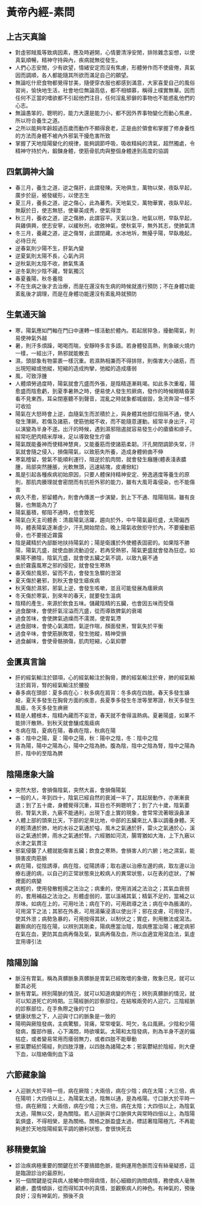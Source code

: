 # 黃帝內經-素問

## 上古天真論
- 對虛邪賊風等致病因素，應及時避開，心情要清淨安閒，排除雜念妄想，以使真氣順暢，精神守持與內，疾病就無從發生。
- 人們心志安閒，少有欲望，情緒安定而沒有焦慮，形體勞作而不使疲倦，真氣因而調順，各人都能隨其所欲而滿足自己的願望。
- 無論吃什麽食物都覺得甘美，隨便穿衣服也都感到滿意，大家喜愛自己的風俗習尚，愉快地生活，社會地位無論高低，都不相傾慕，稱得上樸實無華。因而任何不正當的嗜欲都不引起他們注目，任何淫亂邪僻的事物也不能惑亂他們的心志。
- 無論愚笨的，聰明的，能力大還是能力小，都不因外界事物變化而動心焦慮，所以符合養生之道。
- 之所以能夠年齡超過百歲而動作不顯得衰老，正是由於領會和掌握了修身養性的方法而身體不被內外邪氣干擾危害所致
- 掌握了天地陰陽變化的規律，能夠調節呼吸，吸收精純的清氣，超然獨處，令精神守持於內，鍛鍊身體，使筋骨肌肉與整個身體達到高度的協調

## 四氣調神大論
- 春三月，養生之道，逆之傷肝，此謂發陳。天地俱生，萬物以榮，夜臥早起，廣步於庭，被發緩形，以使志生
- 夏三月，養長之道，逆之傷心，此為蕃秀。天地氣交，萬物華實，夜臥早起，無厭於日，使志無怒，使華英成秀，使氣得泄
- 秋三月，養收之道，逆之傷肺，此謂容平。天氣以急，地氣以明，早臥早起，與雞俱興，使志安寧，以緩秋刑，收斂神氣，使秋氣平，無外其志，使肺氣清
- 冬三月，養藏之道，逆之傷腎，此謂閉藏。水冰地坼，無擾乎陽，早臥晚起，必待日光
- 逆春氣則少陽不生，肝氣內變
- 逆夏氣則太陽不長，心氣內洞
- 逆秋氣則太陰不收，肺氣焦滿
- 逆冬氣則少陰不藏，腎氣獨沉
- 春夏養陽，秋冬養陰
- 不在生病之後才去治療，而是在還沒有生病的時候就進行預防；不在身體功能紊亂後才調理，而是在身體功能還沒有紊亂時就預防

## 生氣通天論
- 寒，陽氣應如門軸在門臼中運轉一樣活動於體內。若起居猝急，擾動陽氣，則易使神氣外越
- 暑，則汗多煩躁，喝喝而喘，安靜時多言多語。若身體發高熱，則象碳火燒灼一樣，一經出汗，熱邪就能散去
- 濕，頭部象有物蒙裹一樣沉重。若濕熱相兼而不得排除，則傷害大小諸筋，而出現短縮或弛縱，短縮的造成拘攣，弛縱的造成痿弱
- 風，可致浮腫
- 人體煩勞過度時，陽氣就會亢盛而外張，是陰精逐漸耗竭。如此多次重複，陽愈盛而陰愈虧，到夏季暑熱之時，便易使人發生煎厥病，發作的時候眼睛昏蒙看不見東西，耳朵閉塞聽不到聲音，混亂之時就象都城崩毀，急流奔瀉一樣不可收拾
- 陽氣在大怒時會上逆，血隨氣生而淤積於上，與身體其他部位阻隔不通，使人發生薄厥。若傷及諸筋，使筋弛縱不收，而不能隨意運動。經常半身出汗，可以演變為半身不遂。出汗的時候，遇到濕邪阻遏就容易發生小的瘡瘡和痱子。經常吃肥肉精米厚味，足以導致發生疔瘡
- 陽氣既能養神而使精神慧爽，又能養筋而使諸筋柔韌。汗孔開閉調節失常，汗氣就會隨之侵入，損傷陽氣，以致筋失所養，造成身體俯曲不伸
- 寒氣稽留，營氣不能順利運行，阻逆於肌肉間，就會發生癰腫(體表淺表膿腫，局部突然腫脹，光軟無頭，迅速結塊，皮膚焮紅)
- 風是引起各種疾病初始原因，只要人體保持精神安定、勞逸適度等養生的原則，那肌肉腠理就會密閉而有抗拒外邪的能力，雖有大風苛毒侵染，也不能傷害
- 病久不愈，邪留體內，則會內傳進一步演變，到上下不通、陰陽阻隔，雖有良醫，也無能為力了
- 陽氣蓄積，郁阻不通時，也會致死
- 陽氣白天主司體表：清晨陽氣活躍，趨向於外，中午陽氣最旺盛，太陽偏西時，體表陽氣逐漸虛少，汗孔開始閉合。晚上陽氣收斂拒守於內，不要擾動筋骨，也不要接近霧露
- 陰是藏精於內部斷地扶持陽氣的；陽是衛護於外使體表固密的。如果陰不勝陽，陽氣亢盛，就使血脈流動迫促，若再受熱邪，陽氣更盛就會發為狂症。如果陽不勝陰，陰氣亢盛，就會使五臟之氣不調，以致九竅不通
- 由於霧露風寒之邪的侵犯，就會發生寒熱
- 春天傷於風邪，留而不去，會發生急驟的泄瀉
- 夏天傷於暑邪，到秋天會發生瘧疾病
- 秋天傷於濕邪，邪氣上逆，會發生咳嗽，並且可能發展為痿厥病
- 冬天傷於寒氣，到來年的春天，就要發生溫病
- 陰精的產生，來源於飲食五味。儲藏陰精的五臟，也會因五味而受傷
- 過食酸味，會使肝氣淫溢而亢盛，從而導致脾氣的衰竭
- 過食苦味，會使脾氣過燥而不濡潤，使胃氣滯
- 過食甜味，會使心氣滿悶，氣逆作喘，顏面發黑，腎氣失於平衡
- 過食辛味，會使筋脈敗壞，發生弛縱，精神受損
- 過食鹹味，會使骨骼損傷，肌肉短縮，心氣抑鬱

## 金匱真言論
- 肝的經氣輸注於頸項，心的經氣輸注於胸脅，脾的經氣輸注於脊，肺的經氣輸注於肩背，腎的經氣輸注於腰股
- 春多病在頭部：夏多病在心：秋多病在肩背：冬多病在四肢。春天多發生嬶衄，夏天多發生在胸脅方面的疾患，長夏季多發生冬泄等里寒證，秋天多發生風瘧，冬天多發生痹厥
- 精是人體根本，陰精內藏而不妄泄，春天就不會得溫熱病。夏暑陽盛，如果不能排汗散熱，到秋天就會釀成風瘧病
- 冬病在陰，夏病在陽，春病在陰，秋病在陽
- 春：陰中之陽，夏：陽中之陽，秋：陽中之陰，冬：陰中之陰
- 背為陽，陽中之陽為心，陽中之陰為肺。腹為陰，陰中之陰為腎，陰中之陽為肝，陰中的至陰為脾

## 陰陽應象大論
- 突然大怒，會損傷陰氣，突然大喜，會損傷陽氣
- 一般的人，年到四十，陰氣已經自然的衰減一半了，其起居動作，亦漸漸衰退；到了五十歲，身體覺得沉重，耳目也不夠聰明了；到了六十歲，陰氣萎弱，腎氣大衰，九竅不能通利，出現下虛上實的現象，會常常流著眼淚鼻涕
- 人體上部的頭來比天，下部的足來比地，中部的五臟來比人事以調養身體。天的輕清通於肺，地的水谷之氣通於嗌，風木之氣通於肝，雷火之氣通於心，溪谷之氣通於脾，雨水之氣通於腎。六經猶如河流，腸胃猶如大海，上下九竅以水津之氣貫注
- 邪氣侵襲了人體就能傷害五臟；飲食之寒熱，會損害人的六腑；地之濕氣，能損害皮肉筋脈
- 病在陽，從陰誘導，病在陰，從陽誘導；取右邊以治療左邊的病，取左邊以治療右邊的病，以自己的正常狀態來比較病人的異常狀態，以在表的症狀，了解裡面的病變
- 病輕的，使用發散輕揚之法治之；病重的，使用消減之法治之；其氣血衰弱的，套用補益之法治之。形體虛弱的，當以溫補其氣；精氣不足的，當補之以厚味。如病在上的，可用吐法；病在下的，可用疏導之法；病在中為脹滿的，可用瀉下之法；其邪在外表，可用湯藥浸漬以使出汗；邪在皮膚，可用發汗，使其外泄；病勢急暴的，可用按得其狀，以制伏之；實症，則用散法或瀉法。觀察病的在陰在陽，以辨別其剛柔，陽病應當治陰，陰病應當治陽；確定病邪在氣在血，更防其血病再傷及氣，氣病再傷及血，所以血適宜用瀉血法，氣虛宜用導引法

## 陰陽別論
- 脈沒有胃氣，稱為真髒脈象真髒脈是胃氣已經敗壞的象徵，敗象已見，就可以斷其必死
- 脈有胃氣。辨別陽脈的情況，就可以知道病變的所在；辨別真髒脈的情況，就可以知道死亡的時期。三陽經脈的診察部位，在結喉兩旁的人迎穴，三陰經脈的診察部位，在手魚際之後的寸口
- 健康狀態之下，人迎與寸口的脈象是一致的
- 陽明與厥陰發病，主病驚駭，背痛，常常噯氣、呵欠，名曰風厥。少陰和少陽發病，腹部作脹，心下滿悶，時欲嘆氣。太陽和太陰發病，則為半身不遂的偏枯症，或者變易常用而痿弱無力，或者四肢不能舉動
- 邪氣鬱結於陽經，則四肢浮腫，以四肢為諸陽之本；邪氣鬱結於陰經，則大便下血，以陰絡傷則血下溢

## 六節藏象論
- 人迎脈大於平時一倍，病在厥陰；大兩倍，病在少陰；病在太陽；大三倍，病在陽明；大四倍以上，為陽氣太過，陰無以通，是為格陽。寸口脈大於平時一倍，病在厥陰；大兩倍，病在少陰；大三倍，病在太陰；大四倍以上，為陰氣太過，陽無以交，是為關陰。若人迎脈與寸口脈俱大與常時四倍以上，為陰陽氣俱盛，不得相榮，是為關格。關格之脈盈盛太過，標誌著陰陽極亢，不再能夠達於天地陰陽經氣平調的勝利狀態，會很快死去

## 移精變氣論
- 診治疾病極重要的關鍵在於不要搞錯色脈，能夠運用色脈而沒有絲毫疑惑，這是臨證診治的最原則，
- 另一個關鍵是從與病人接觸中問得病情，耐心細緻的詢問病情，務使病人毫無顧慮，盡情傾訴，從而得知其中的真情，並觀察病人的神色。有神氣的，預後良好；沒有神氣的，預後不良

